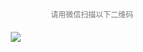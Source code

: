 <p style="font-size:12px;text-align:center;color:#777;">请用微信扫描以下二维码</p>
<div style="width:260px;height:248px;margin:20px auto;">
  <img style='display:block;' src='http://www.web-jackiee.com/templets/blog/demo/publicImage/outFood/encode.png'/>
</div>

